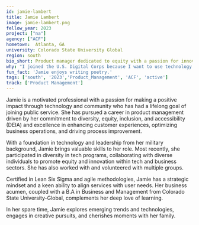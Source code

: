 ```yaml
---
id: jamie-lambert
title: Jamie Lambert
image: jamie-lambert.png
fellow_year: 2023
project: ["na"]
agency: ["ACF"]
hometown:  Atlanta, GA
university: Colorado State University Global
region: south
bio_short: Product manager dedicated to equity with a passion for innovation and public service
why: "I joined the U.S. Digital Corps because I want to use technology for good and create positive change as a member of a talented and diverse team. I'm excited to help improve systems and services that have a direct impact on the community and for a chance to serve again."
fun_fact: 'Jamie enjoys writing poetry.'
tags: ['south', '2023','Product_Management', 'ACF', 'active']
track: ['Product Management']
---
```


Jamie is a motivated professional with a passion for making a positive impact through technology and community who has had a lifelong goal of joining public service. She has pursued a career in product management driven by her commitment to diversity, equity, inclusion, and accessibility (DEIA) and excellence in enhancing customer experiences, optimizing business operations, and driving process improvement.

With a foundation in technology and leadership from her military background, Jamie brings valuable skills to her role. Most recently, she participated in diversity in tech programs, collaborating with diverse individuals to promote equity and innovation within tech and business sectors. She has also worked with and volunteered with multiple groups.

Certified in Lean Six Sigma and agile methodologies, Jamie has a strategic mindset and a keen ability to align services with user needs. Her business acumen, coupled with a B.A in Business and Management from Colorado State University-Global, complements her deep love of learning. 

In her spare time, Jamie explores emerging trends and technologies, engages in creative pursuits, and cherishes moments with her family.
